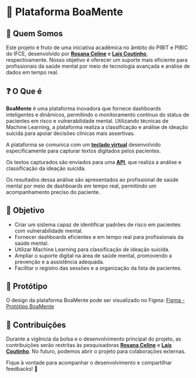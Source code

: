 # 🧠 Plataforma BoaMente

## 📌 Quem Somos

Este projeto é fruto de uma iniciativa acadêmica no âmbito do PIBIT e PIBIC do IFCE, desenvolvido por [**Rosana Celine**](https://github.com/RosanaCeline) e [**Laís Coutinho**](https://github.com/laisdeveloper), respectivamente. Nosso objetivo é oferecer um suporte mais eficiente para profissionais da saúde mental por meio de tecnologia avançada e análise de dados em tempo real.

## ❓ O Que é

**BoaMente** é uma plataforma inovadora que fornece dashboards inteligentes e dinâmicos, permitindo o monitoramento contínuo do status de pacientes em risco e vulnerabilidade mental. Utilizando técnicas de Machine Learning, a plataforma realiza a classificação e análise de ideação suicida para apoiar decisões clínicas mais assertivas.

A plataforma se comunica com um [**teclado virtual**](https://github.com/RosanaCeline/Teclado-Boamente.git) desenvolvido especificamente para capturar textos digitados pelos pacientes. 

Os textos capturados são enviados para uma [**API**](https://github.com/RosanaCeline/API-Boamente.git), que realiza a análise e classificação da ideação suicida. 

Os resultados dessa análise são apresentados ao profissional de saúde mental por meio de dashboards em tempo real, permitindo um acompanhamento preciso do paciente.

## 🎯 Objetivo

- Criar um sistema capaz de identificar padrões de risco em pacientes com vulnerabilidade mental.
- Fornecer dashboards eficientes e em tempo real para profissionais da saúde mental.
- Utilizar Machine Learning para classificação de ideação suicida.
- Ampliar o suporte digital na área de saúde mental, promovendo a prevenção e a assistência adequada.
- Facilitar o registro das sessões e a organização da lista de pacientes.

## 🎨 Protótipo

O design da plataforma BoaMente pode ser visualizado no Figma:
[Figma - Protótipo BoaMente](https://www.figma.com/design/YFPdbnCaRd9ylVSfKwJIq8/Prototipo-BoaMente?node-id=1-6\&t=sKgo3jLyh4986cs3-1)

## 🤝 Contribuições

Durante a vigência da bolsa e o desenvolvimento principal do projeto, as contribuições serão restritas às pesquisadoras [**Rosana Celine**](https://github.com/RosanaCeline) e [**Laís Coutinho**](https://github.com/laisdeveloper). No futuro, podemos abrir o projeto para colaborações externas.

Fique à vontade para acompanhar o desenvolvimento e compartilhar feedbacks! 🚀
